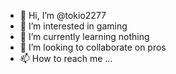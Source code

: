 - 👋 Hi, I’m @tokio2277
- 👀 I’m interested in gaming
- 🌱 I’m currently learning nothing
- 💞️ I’m looking to collaborate on pros
- 📫 How to reach me ...

<!---
tokio2277/tokio2277 is a ✨ special ✨ repository because its `README.md` (this file) appears on your GitHub profile.
You can click the Preview link to take a look at your changes.
--->
